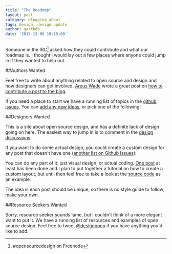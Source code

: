 ```yaml
---
title: "The Roadmap"
layout: post
category: blogging_about
tags: design, design update
author: garthdb
date: '2013-12-06 10:15:00'
---
```

Someone in the IRC[^1] asked how they could contribute and what our roadmap is.  I thought I would lay out a few places where anyone could jump in if they wanted to help out.

##Authors Wanted

Feel free to write about anything related to open source and design and how designers can get involved.  [Areus Wade](https://twitter.com/areus) wrote a great post on [how to contribute a post to the blog](http://opensourcedesign.is/blogging_about/how-to-contribute/).

If you need a place to start we have a running list of topics in the [github issues](https://github.com/opensourcedesignis/opensourcedesignis.github.io/issues?direction=desc&labels=editorial+idea%2C1+-+Ready&page=1&sort=updated&state=open).  You can [add any new ideas](https://github.com/opensourcedesignis/opensourcedesignis.github.io/issues/new), or pick one of the following:

<script type="text/javascript" src="//cdnjs.cloudflare.com/ajax/libs/zepto/1.0/zepto.min.js"></script>
<script>
  Zepto(function($){
    $.ajax({
      url: "https://api.github.com/repos/opensourcedesignis/opensourcedesignis.github.io/issues?labels=editorial+idea,1+-+Ready&state=open",
      success: function(data){
        for (var i=0;i<data.length;i++) {
          var listItem = '<li><a href="'+data[i].html_url+'">'+data[i].title+'</a></li>';
          $('#article-issues').append(listItem);
        }
      }
    });

    $.ajax({
      url: "https://api.github.com/repos/opensourcedesignis/opensourcedesignis.github.io/issues?labels=design+discussion&state=open",
      success: function(data){
        for (var i=0;i<data.length;i++) {
          var listItem = '<li><a href="'+data[i].html_url+'">'+data[i].title+'</a></li>';
          $('#design-discussions').append(listItem);
        }
      }
    });

    $.ajax({
      url: "https://api.github.com/repos/opensourcedesignis/opensourcedesignis.github.io/issues?labels=post+design&state=open",
      success: function(data){
        for (var i=0;i<data.length;i++) {
          var listItem = '<li><a href="'+data[i].html_url+'">'+data[i].title+'</a></li>';
          $('#post-designs').append(listItem);
        }
      }
    });

  });
</script>

<ul id="article-issues"></ul>

##Designers Wanted

This is a site about open source design, and has a definite lack of design going on here.  The easiest way to jump in is to comment in the [design discussions](https://github.com/opensourcedesignis/opensourcedesignis.github.io/issues?direction=desc&labels=design+discussion&page=1&sort=updated&state=open):

<ul id="design-discussions"></ul>

If you want to do some actual design, you could create a custom design for any post that doesn't have one ([another list on Github Issues](https://github.com/opensourcedesignis/opensourcedesignis.github.io/issues?direction=desc&labels=post+design&sort=updated&state=open)):

<ul id="post-designs"></ul>

You can do any part of it: just visual design, or actual coding.  [One post](http://opensourcedesign.is/blogging_about/using-github-for-design-collaboration/) at least has been done and I plan to put together a tutorial on how to create a custom layout, but until then feel free to take a look at the [source code](https://github.com/opensourcedesignis/opensourcedesignis.github.io/blob/master/_layouts/using-github-for-design-collaboration.html) as an example.

The idea is each post should be unique, so there is no style guide to follow; make your own.

##Resource Seekers Wanted

Sorry, resource seeker sounds lame, but I couldn't think of a more elegant want to put it.  We have a running list of resources and examples of open source design.  Feel free to tweet [@designopen](http://www.twitter.com/designopen) if you have anything you'd like to add.

[^1]: #opensourcedesign on Freenode